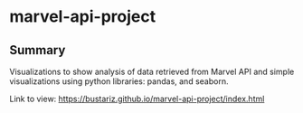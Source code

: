 # marvel-api-project

## Summary ## 
Visualizations to show analysis of data retrieved from Marvel API and simple visualizations using python libraries: pandas, and seaborn.

Link to view: https://bustariz.github.io/marvel-api-project/index.html 
